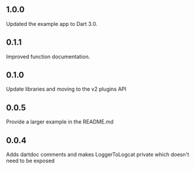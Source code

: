 ## 1.0.0
Updated the example app to Dart 3.0.

## 0.1.1
Improved function documentation.

## 0.1.0
Update libraries and moving to the v2 plugins API

## 0.0.5
Provide a larger example in the README.md

## 0.0.4
Adds dartdoc comments and makes LoggerToLogcat private which doesn't need to be exposed


